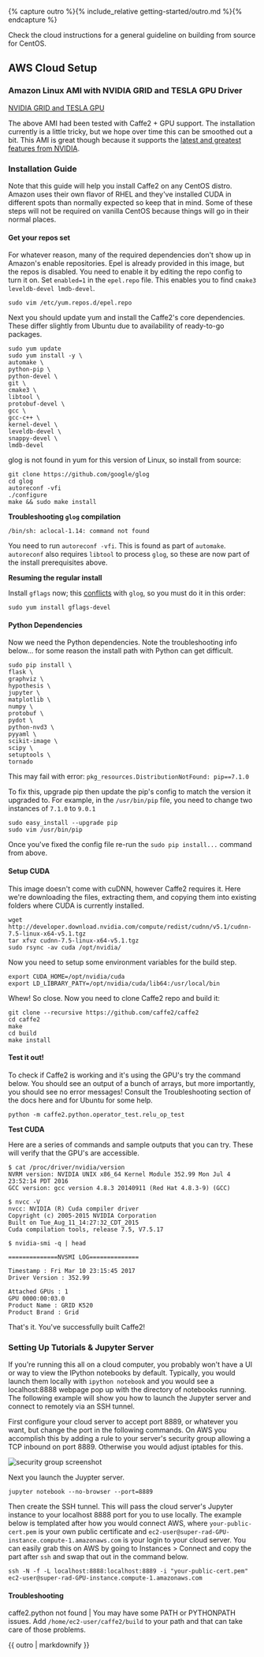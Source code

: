 {% capture outro %}{% include_relative getting-started/outro.md %}{% endcapture %}

<block class="centos prebuilt" />

<block class="centos docker" />

<block class="centos compile" />

Check the cloud instructions for a general guideline on building from source for CentOS.

<block class="centos cloud" />

## AWS Cloud Setup

### Amazon Linux AMI with NVIDIA GRID and TESLA GPU Driver

[NVIDIA GRID and TESLA GPU](https://aws.amazon.com/marketplace/pp/B00FYCDDTE?qid=1489162823246&sr=0-1&ref_=srh_res_product_title)

The above AMI had been tested with Caffe2 + GPU support. The installation currently is a little tricky, but we hope over time this can be smoothed out a bit. This AMI is great though because it supports the [latest and greatest features from NVIDIA](http://docs.aws.amazon.com/AWSEC2/latest/UserGuide/accelerated-computing-instances.html).

### Installation Guide

Note that this guide will help you install Caffe2 on any CentOS distro. Amazon uses their own flavor of RHEL and they've installed CUDA in different spots than normally expected so keep that in mind. Some of these steps will not be required on vanilla CentOS because things will go in their normal places.

#### Get your repos set

For whatever reason, many of the required dependencies don't show up in Amazon's enable repositories. Epel is already provided in this image, but the repos is disabled. You need to enable it by editing the repo config to turn it on. Set `enabled=1` in the `epel.repo` file. This enables you to find `cmake3 leveldb-devel lmdb-devel`.

```
sudo vim /etc/yum.repos.d/epel.repo
```

Next you should update yum and install the Caffe2's core dependencies. These differ slightly from Ubuntu due to availability of ready-to-go packages.

```
sudo yum update
sudo yum install -y \
automake \
python-pip \
python-devel \
git \
cmake3 \
libtool \
protobuf-devel \
gcc \
gcc-c++ \
kernel-devel \
leveldb-devel \
snappy-devel \
lmdb-devel
```

glog is not found in yum for this version of Linux, so install from source:

```
git clone https://github.com/google/glog
cd glog
autoreconf -vfi
./configure
make && sudo make install
```

**Troubleshooting `glog` compilation**

`/bin/sh: aclocal-1.14: command not found`

You need to run `autoreconf -vfi`. This is found as part of `automake`. `autoreconf` also requires `libtool` to process `glog`, so these are now part of the install prerequisites above.

**Resuming the regular install**

Install `gflags` now; this [conflicts](https://github.com/google/glog/issues/140) with `glog`, so you must do it in this order:

```
sudo yum install gflags-devel
```

#### Python Dependencies

Now we need the Python dependencies. Note the troubleshooting info below... for some reason the install path with Python can get difficult.

```
sudo pip install \
flask \
graphviz \
hypothesis \
jupyter \
matplotlib \
numpy \
protobuf \
pydot \
python-nvd3 \
pyyaml \
scikit-image \
scipy \
setuptools \
tornado
```

This may fail with error:
`pkg_resources.DistributionNotFound: pip==7.1.0`

To fix this, upgrade pip then update the pip's config to match the version it upgraded to. For example, in the `/usr/bin/pip` file, you need to change two instances of `7.1.0` to `9.0.1`

```
sudo easy_install --upgrade pip
sudo vim /usr/bin/pip
```

Once you've fixed the config file re-run the `sudo pip install...` command from above.

#### Setup CUDA

This image doesn't come with cuDNN, however Caffe2 requires it. Here we're downloading the files, extracting them, and copying them into existing folders where CUDA is currently installed.

```
wget http://developer.download.nvidia.com/compute/redist/cudnn/v5.1/cudnn-7.5-linux-x64-v5.1.tgz
tar xfvz cudnn-7.5-linux-x64-v5.1.tgz
sudo rsync -av cuda /opt/nvidia/
```

Now you need to setup some environment variables for the build step.

```
export CUDA_HOME=/opt/nvidia/cuda
export LD_LIBRARY_PATY=/opt/nvidia/cuda/lib64:/usr/local/bin
```

Whew! So close. Now you need to clone Caffe2 repo and build it:

```
git clone --recursive https://github.com/caffe2/caffe2
cd caffe2
make
cd build
make install
```

#### Test it out!

To check if Caffe2 is working and it's using the GPU's try the command below. You should see an output of a bunch of arrays, but more importantly, you should see no error messages! Consult the Troubleshooting section of the docs here and for Ubuntu for some help.

```
python -m caffe2.python.operator_test.relu_op_test
```

**Test CUDA**

Here are a series of commands and sample outputs that you can try. These will verify that the GPU's are accessible.

```
$ cat /proc/driver/nvidia/version
NVRM version: NVIDIA UNIX x86_64 Kernel Module 352.99 Mon Jul 4 23:52:14 PDT 2016
GCC version: gcc version 4.8.3 20140911 (Red Hat 4.8.3-9) (GCC)

$ nvcc -V
nvcc: NVIDIA (R) Cuda compiler driver
Copyright (c) 2005-2015 NVIDIA Corporation
Built on Tue_Aug_11_14:27:32_CDT_2015
Cuda compilation tools, release 7.5, V7.5.17

$ nvidia-smi -q | head

==============NVSMI LOG==============

Timestamp : Fri Mar 10 23:15:45 2017
Driver Version : 352.99

Attached GPUs : 1
GPU 0000:00:03.0
Product Name : GRID K520
Product Brand : Grid
```

That's it. You've successfully built Caffe2!

### Setting Up Tutorials & Jupyter Server

If you're running this all on a cloud computer, you probably won't have a UI or way to view the IPython notebooks by default. Typically, you would launch them locally with `ipython notebook` and you would see a localhost:8888 webpage pop up with the directory of notebooks running. The following example will show you how to launch the Jupyter server and connect to remotely via an SSH tunnel.

First configure your cloud server to accept port 8889, or whatever you want, but change the port in the following commands. On AWS you accomplish this by adding a rule to your server's security group allowing a TCP inbound on port 8889. Otherwise you would adjust iptables for this.

![security group screenshot](../static/images/security-group-jupyter.png)

Next you launch the Juypter server.

```
jupyter notebook --no-browser --port=8889
```

Then create the SSH tunnel. This will pass the cloud server's Jupyter instance to your localhost 8888 port for you to use locally. The example below is templated after how you would connect AWS, where `your-public-cert.pem` is your own public certificate and `ec2-user@super-rad-GPU-instance.compute-1.amazonaws.com` is your login to your cloud server. You can easily grab this on AWS by going to Instances > Connect and copy the part after `ssh` and swap that out in the command below.

```
ssh -N -f -L localhost:8888:localhost:8889 -i "your-public-cert.pem" ec2-user@super-rad-GPU-instance.compute-1.amazonaws.com
```

#### Troubleshooting

caffe2.python not found | You may have some PATH or PYTHONPATH issues. Add `/home/ec2-user/caffe2/build` to your path and that can take care of those problems.

{{ outro | markdownify }}
